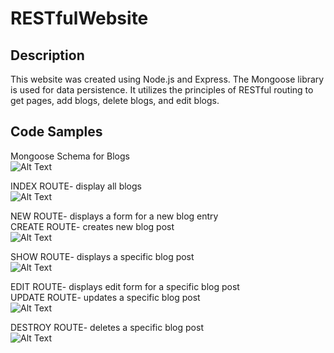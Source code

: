 # RESTfulWebsite
## Description 
This website was created using Node.js and Express. The Mongoose library is used for data persistence. It utilizes the principles of 
RESTful routing to get pages, add blogs, delete blogs, and edit blogs.

## Code Samples
Mongoose Schema for Blogs  
![Alt Text](https://github.com/docmu/RESTfulWebsite/blob/master/Screenshot%20(69).png)

INDEX ROUTE- display all blogs  
![Alt Text](https://github.com/docmu/RESTfulWebsite/blob/master/Screenshot%20(70).png)

NEW ROUTE- displays a form for a new blog entry  
CREATE ROUTE- creates new blog post  
![Alt Text](https://github.com/docmu/RESTfulWebsite/blob/master/Screenshot%20(75).png)

SHOW ROUTE- displays a specific blog post  
![Alt Text](https://github.com/docmu/RESTfulWebsite/blob/master/Screenshot%20(72).png)

EDIT ROUTE- displays edit form for a specific blog post  
UPDATE ROUTE- updates a specific blog post  
![Alt Text](https://github.com/docmu/RESTfulWebsite/blob/master/Screenshot%20(73).png)

DESTROY ROUTE- deletes a specific blog post  
![Alt Text](https://github.com/docmu/RESTfulWebsite/blob/master/Screenshot%20(74).png)
